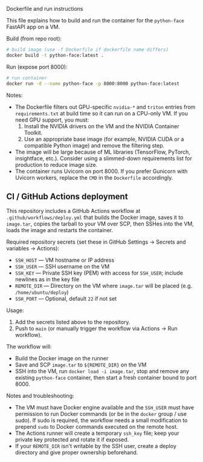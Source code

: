 Dockerfile and run instructions

This file explains how to build and run the container for the `python-face` FastAPI app on a VM.

Build (from repo root):

```bash
# build image (use -f Dockerfile if dockerfile name differs)
docker build -t python-face:latest .
```

Run (expose port 8000):

```bash
# run container
docker run -d --name python-face -p 8000:8000 python-face:latest
```

Notes:
- The Dockerfile filters out GPU-specific `nvidia-*` and `triton` entries from `requirements.txt` at build time so it can run on a CPU-only VM. If you need GPU support, you must:
  1. Install the NVIDIA drivers on the VM and the NVIDIA Container Toolkit.
  2. Use an appropriate base image (for example, NVIDIA CUDA or a compatible Python image) and remove the filtering step.
- The image will be large because of ML libraries (TensorFlow, PyTorch, insightface, etc.). Consider using a slimmed-down requirements list for production to reduce image size.
- The container runs Uvicorn on port 8000. If you prefer Gunicorn with Uvicorn workers, replace the `CMD` in the `Dockerfile` accordingly.

CI / GitHub Actions deployment
--------------------------------

This repository includes a GitHub Actions workflow at `.github/workflows/deploy.yml` that builds the Docker image, saves it to `image.tar`, copies the tarball to your VM over SCP, then SSHes into the VM, loads the image and restarts the container.

Required repository secrets (set these in GitHub Settings → Secrets and variables → Actions):

- `SSH_HOST` — VM hostname or IP address
- `SSH_USER` — SSH username on the VM
- `SSH_KEY` — Private SSH key (PEM) with access for `SSH_USER`; include newlines as in the key file
- `REMOTE_DIR` — Directory on the VM where `image.tar` will be placed (e.g. `/home/ubuntu/deploy`)
- `SSH_PORT` — Optional, default `22` if not set

Usage:

1. Add the secrets listed above to the repository.
2. Push to `main` (or manually trigger the workflow via Actions → Run workflow).

The workflow will:

- Build the Docker image on the runner
- Save and SCP `image.tar` to `${REMOTE_DIR}` on the VM
- SSH into the VM, run `docker load -i image.tar`, stop and remove any existing `python-face` container, then start a fresh container bound to port 8000.

Notes and troubleshooting:

- The VM must have Docker engine available and the `SSH_USER` must have permission to run Docker commands (or be in the `docker` group / use sudo). If sudo is required, the workflow needs a small modification to prepend `sudo` to Docker commands executed on the remote host.
- The Actions runner will create a temporary `ssh_key` file; keep your private key protected and rotate it if exposed.
- If your `REMOTE_DIR` isn't writable by the SSH user, create a deploy directory and give proper ownership beforehand.

